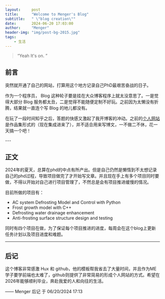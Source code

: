 ```yaml
---
layout:     post
title:      "Welcome to Menger's Blog"
subtitle:   " \"blog creation\""
date:       2024-06-20 17:03:00
author:     "Menger"
header-img: "img/post-bg-2015.jpg"
tags:
    - 生活
---
```


> “Yeah It's on. ”


## 前言

突然就开通了自己的网站，打算用这个地方记录自己PhD最艰苦奋战的日子。

作为一个程序员， Blog 这种轮子要是挂在大众博客程序上就太没意思了。一是觉得大部分 Blog 服务都太丑，二是觉得不能随便定制不好玩。之前因为太懒没有折腾，结果就一直连个写 Blog 的地儿都没有。

在玩了一段时间知乎之后，答题的快感又激起了我开博客的冲动。之前的[个人网站](http://huangxuan.me/portfolio)是作品集形式的（现在集成进来了），并不适合用来写博文，一不做二不休，花一天搞一个吧！


<p id = "build"></p>
---

## 正文

2024年的夏天，总算在phd的中点有所产出。但是自己仍然是懒惰到不太想记录自己的phd过程，导致项目做完了才开始写文章。并且现在手上有多个项目同时要做，不得以开始对自己进行项目管理了，不然总是会有项目推进缓慢的情况。

目前所做的项目有：


* AC system Defrosting Model and Control with Python
* Frost growth model with C++
* Defrosting water drainage enhancement
* Anti-frosting surface structure design and testing


同时有四个项目在做，为了保证每个项目推进的进度，每周会在这个blog上更新任务计划以及项目进度和难题。



---


## 后记

这个博客非常感激 Hux 和 github，他的模板帮我省去了大量时间，并且作为ME学子要学前端也太难了，github则提供了非常简易的形成个人网站的方式。希望在2026年能够顺利毕业，奔赴我爱的人和向往的生活。

—— Menger 后记 于 06/20/2024 17:13